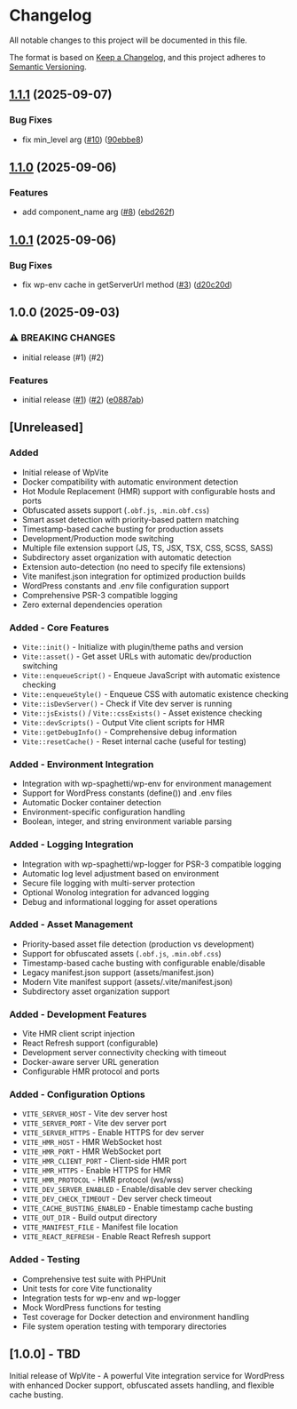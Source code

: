 # Changelog

All notable changes to this project will be documented in this file.

The format is based on [Keep a Changelog](https://keepachangelog.com/en/1.0.0/),
and this project adheres to [Semantic Versioning](https://semver.org/spec/v2.0.0.html).

## [1.1.1](https://github.com/wp-spaghetti/wp-vite/compare/v1.1.0...v1.1.1) (2025-09-07)

### Bug Fixes

* fix min_level arg ([#10](https://github.com/wp-spaghetti/wp-vite/issues/10)) ([90ebbe8](https://github.com/wp-spaghetti/wp-vite/commit/90ebbe87d1a0cf10d10070986c5e1a25ddd0838a))

## [1.1.0](https://github.com/wp-spaghetti/wp-vite/compare/v1.0.1...v1.1.0) (2025-09-06)

### Features

* add component_name arg ([#8](https://github.com/wp-spaghetti/wp-vite/issues/8)) ([ebd262f](https://github.com/wp-spaghetti/wp-vite/commit/ebd262f91a11b692f579522ced94ef184a8d2595))

## [1.0.1](https://github.com/wp-spaghetti/wp-vite/compare/v1.0.0...v1.0.1) (2025-09-06)

### Bug Fixes

* fix wp-env cache in getServerUrl method ([#3](https://github.com/wp-spaghetti/wp-vite/issues/3)) ([d20c20d](https://github.com/wp-spaghetti/wp-vite/commit/d20c20db82de0cc12f6a771451d6f480d94f6fc4))

## 1.0.0 (2025-09-03)

### ⚠ BREAKING CHANGES

* initial release (#1) (#2)

### Features

* initial release ([#1](https://github.com/wp-spaghetti/wp-vite/issues/1)) ([#2](https://github.com/wp-spaghetti/wp-vite/issues/2)) ([e0887ab](https://github.com/wp-spaghetti/wp-vite/commit/e0887abe96955339ebad1cec9e8f9bd90d8375ef))

## [Unreleased]

### Added
- Initial release of WpVite
- Docker compatibility with automatic environment detection
- Hot Module Replacement (HMR) support with configurable hosts and ports
- Obfuscated assets support (`.obf.js`, `.min.obf.css`)
- Smart asset detection with priority-based pattern matching
- Timestamp-based cache busting for production assets
- Development/Production mode switching
- Multiple file extension support (JS, TS, JSX, TSX, CSS, SCSS, SASS)
- Subdirectory asset organization with automatic detection
- Extension auto-detection (no need to specify file extensions)
- Vite manifest.json integration for optimized production builds
- WordPress constants and .env file configuration support
- Comprehensive PSR-3 compatible logging
- Zero external dependencies operation

### Added - Core Features
- `Vite::init()` - Initialize with plugin/theme paths and version
- `Vite::asset()` - Get asset URLs with automatic dev/production switching
- `Vite::enqueueScript()` - Enqueue JavaScript with automatic existence checking
- `Vite::enqueueStyle()` - Enqueue CSS with automatic existence checking
- `Vite::isDevServer()` - Check if Vite dev server is running
- `Vite::jsExists()` / `Vite::cssExists()` - Asset existence checking
- `Vite::devScripts()` - Output Vite client scripts for HMR
- `Vite::getDebugInfo()` - Comprehensive debug information
- `Vite::resetCache()` - Reset internal cache (useful for testing)

### Added - Environment Integration
- Integration with wp-spaghetti/wp-env for environment management
- Support for WordPress constants (define()) and .env files
- Automatic Docker container detection
- Environment-specific configuration handling
- Boolean, integer, and string environment variable parsing

### Added - Logging Integration  
- Integration with wp-spaghetti/wp-logger for PSR-3 compatible logging
- Automatic log level adjustment based on environment
- Secure file logging with multi-server protection
- Optional Wonolog integration for advanced logging
- Debug and informational logging for asset operations

### Added - Asset Management
- Priority-based asset file detection (production vs development)
- Support for obfuscated assets (`.obf.js`, `.min.obf.css`)
- Timestamp-based cache busting with configurable enable/disable
- Legacy manifest.json support (assets/manifest.json)
- Modern Vite manifest support (assets/.vite/manifest.json)
- Subdirectory asset organization support

### Added - Development Features
- Vite HMR client script injection
- React Refresh support (configurable)
- Development server connectivity checking with timeout
- Docker-aware server URL generation
- Configurable HMR protocol and ports

### Added - Configuration Options
- `VITE_SERVER_HOST` - Vite dev server host
- `VITE_SERVER_PORT` - Vite dev server port  
- `VITE_SERVER_HTTPS` - Enable HTTPS for dev server
- `VITE_HMR_HOST` - HMR WebSocket host
- `VITE_HMR_PORT` - HMR WebSocket port
- `VITE_HMR_CLIENT_PORT` - Client-side HMR port
- `VITE_HMR_HTTPS` - Enable HTTPS for HMR
- `VITE_HMR_PROTOCOL` - HMR protocol (ws/wss)
- `VITE_DEV_SERVER_ENABLED` - Enable/disable dev server checking
- `VITE_DEV_CHECK_TIMEOUT` - Dev server check timeout
- `VITE_CACHE_BUSTING_ENABLED` - Enable timestamp cache busting
- `VITE_OUT_DIR` - Build output directory
- `VITE_MANIFEST_FILE` - Manifest file location
- `VITE_REACT_REFRESH` - Enable React Refresh support

### Added - Testing
- Comprehensive test suite with PHPUnit
- Unit tests for core Vite functionality
- Integration tests for wp-env and wp-logger
- Mock WordPress functions for testing
- Test coverage for Docker detection and environment handling
- File system operation testing with temporary directories

## [1.0.0] - TBD

Initial release of WpVite - A powerful Vite integration service for WordPress with enhanced Docker support, obfuscated assets handling, and flexible cache busting.
